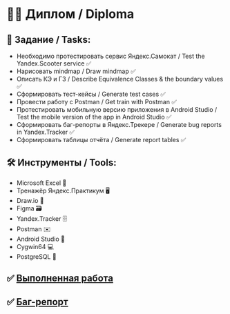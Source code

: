 # :man_technologist: Диплом / Diploma

## :bookmark_tabs: Задание / Tasks:
- Необходимо протестировать сервис Яндекс.Самокат / Test the Yandex.Scooter service :white_check_mark:
- Нарисовать mindmap / Draw mindmap :white_check_mark:
- Описать КЭ и ГЗ / Describe Equivalence Classes & the boundary values :white_check_mark:
- Сформировать тест-кейсы / Generate test cases :white_check_mark:
- Провести работу с Postman / Get train with Postman :white_check_mark:
- Протестировать мобильную версию приложения в Android Studio / Test the mobile version of the app in Android Studio :white_check_mark:
- Сформировать баг-репорты в Яндекс.Трекере / Generate bug reports in Yandex.Tracker :white_check_mark:
- Сформировать таблицы отчёта / Generate report tables :white_check_mark:

## :hammer_and_wrench: Инструменты / Tools:
- Microsoft Excel :briefcase:
- Тренажёр Яндекс.Практикум :desktop_computer:
- Draw.io :straight_ruler:
- Figma :card_file_box:
- Yandex.Tracker :file_cabinet:
- Postman :envelope:
- Android Studio :robot:
- Cygwin64 :computer:
- PostgreSQL :closed_lock_with_key:
## :white_check_mark: [Выполненная работа](https://docs.google.com/spreadsheets/d/184w3yrtez9XPrFkhG4LScafGh0tq97uajIpuoeodA3c/edit?gid=943703744#gid=943703744)
## :white_check_mark: [Баг-репорт](https://docs.google.com/spreadsheets/d/1XHb2jqn8OuLo8tJEMATC4Qy0YU9erd6jEGSvk8bXSQ0/edit?gid=1186534874#gid=1186534874)
